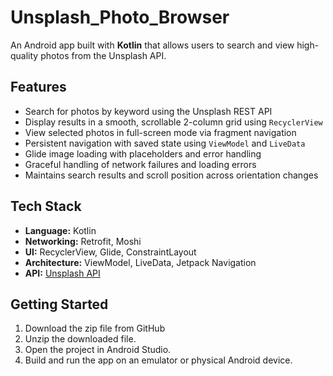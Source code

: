 # Unsplash_Photo_Browser


An Android app built with **Kotlin** that allows users to search and view high-quality photos from the Unsplash API.

## Features

- Search for photos by keyword using the Unsplash REST API
- Display results in a smooth, scrollable 2-column grid using `RecyclerView`
- View selected photos in full-screen mode via fragment navigation
- Persistent navigation with saved state using `ViewModel` and `LiveData`
- Glide image loading with placeholders and error handling
- Graceful handling of network failures and loading errors
- Maintains search results and scroll position across orientation changes

## Tech Stack

- **Language:** Kotlin
- **Networking:** Retrofit, Moshi
- **UI:** RecyclerView, Glide, ConstraintLayout
- **Architecture:** ViewModel, LiveData, Jetpack Navigation
- **API:** [Unsplash API](https://unsplash.com/documentation)


## Getting Started

1. Download the zip file from GitHub
2. Unzip the downloaded file.
3. Open the project in Android Studio.
4. Build and run the app on an emulator or physical Android device.
